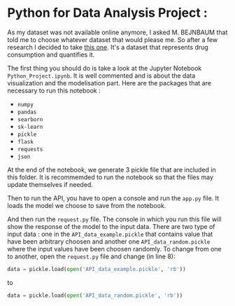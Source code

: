 # Python for Data Analysis Project :

As my dataset was not available online anymore, I asked M. BEJNBAUM that told me to choose whatever dataset that would please me. So after a few research I decided to take [this one](https://archive.ics.uci.edu/ml/datasets/Drug+consumption+%28quantified%29). It's a dataset that represents drug consumption and quantifies it.

The first thing you should do is take a look at the Jupyter Notebook `Python_Project.ipynb`. It is well commented and is about the data visualization and the modelisation part.
Here are the packages that are necessary to run this notebook :
- `numpy`
- `pandas`
- `searborn`
- `sk-learn`
- `pickle`
- `flask`
- `requests`
- `json`

At the end of the notebook, we generate 3 pickle file that are included in this folder. It is recommemded to run the notebook so that the files may update themselves if needed.

Then to run the API, you have to open a console and run the `app.py` file. It loads the model we choose to save from the notebook.

And then run the `request.py` file. The console in which you run this file will show the response of the model to the input data. There are two type of input data : one in the `API_data_example.pickle` that contains value that have been arbitrary choosen and another one `API_data_random.pickle` where the input values have been choosen randomly. To change from one to another, open the `request.py` file and change (in line 8):

```python
data = pickle.load(open('API_data_example.pickle', 'rb'))
```

to

```python
data = pickle.load(open('API_data_random.pickle', 'rb'))
```
